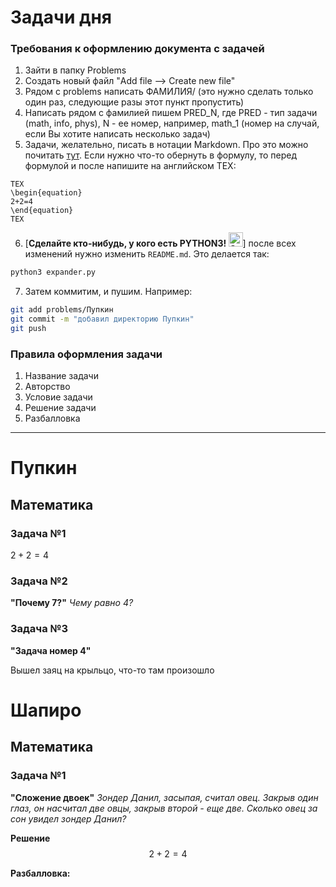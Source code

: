 # Задачи дня 

### Требования к оформлению документа с задачей

1) Зайти в папку Problems
2) Создать новый файл "Add file --> Create new file"
3) Рядом с problems написать ФАМИЛИЯ/ (это нужно сделать только один раз, следующие разы этот пункт пропустить) 
4) Написать рядом с фамилией пишем PRED_N, где PRED - тип задачи (math, info, phys), N - ее номер, например, math_1 (номер на случай, если Вы хотите написать несколько задач)
5) Задачи, желательно, писать в нотации Markdown. Про это можно почитать [тут](https://www.markdownguide.org/cheat-sheet/). Если нужно что-то обернуть в формулу, то перед формулой и после напишите на английском TEX:
```
TEX
\begin{equation}
2+2=4
\end{equation}
TEX
```
6) [__Сделайте кто-нибудь, у кого есть PYTHON3! <img src="https://raw.githubusercontent.com/Tarikul-Islam-Anik/Microsoft-Teams-Animated-Emojis/master/Emojis/Smilies/Green%20Heart.png" alt="Green Heart" width="23" height="23" />__] после всех изменений нужно изменить `README.md`. Это делается так:
```bash
python3 expander.py
```
7) Затем коммитим, и пушим. Например:
```bash
git add problems/Пупкин 
git commit -m "добавил директорию Пупкин"
git push 
```

### Правила оформления задачи 
  1) Название задачи
  2) Авторство
  3) Условие задачи 
  4) Решение задачи 
  5) Разбалловка

-----
# Пупкин

## Математика

### Задача №1


$2 + 2 = 4$

### Задача №2


**"Почему 7?"**
*Чему равно 4?*

### Задача №3


**"Задача номер 4"**

Вышел заяц на крыльцо, что-то там произошло


# Шапиро

## Математика

### Задача №1


**"Сложение двоек"**
*Зондер Данил, засыпая, считал овец. Закрыв один глаз, он насчитал две овцы, закрыв второй - еще две. Сколько овец за сон увидел зондер Данил?*

**Решение**
$$
\begin{equation}
2+2=4
\end{equation}
$$

**Разбалловка:** 

